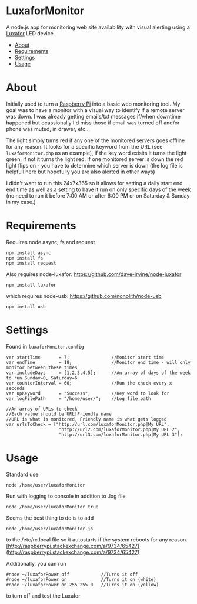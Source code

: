 # LuxaforMonitor 
A node.js app for monitoring web site availability with visual alerting using a [Luxafor](http://luxafor.com/) LED device.

<!-- TOC -->

- [About](#about)
- [Requirements](#requirements)
- [Settings](#settings)
- [Usage](#usage)

<!-- /TOC -->

About
=====
Initially used to turn a [Raspberry Pi](https://www.raspberrypi.org/) into a basic web monitoring tool.  My goal was to have a monitor with a visual way to identify if a remote server was down.  I was already getting emails/txt messages if/when downtime happened but ocassionally I'd miss those if email was turned off and/or phone was muted, in drawer, etc...

The light simply turns red if any one of the monitored servers goes offline for any reason.  It looks for a specific keyword from the URL (see `luxaforMonitor.php` as an example), if the key word exisits it turns the light green, if not it turns the light red.  If one monitored server is down the red light flips on - you have to determine which server is down (the log file is helpfull here but hopefully you are also alerted in other ways)

I didn't want to run this 24x7x365 so it allows for setting a daily start end end time as well as a setting to have it run on only specific days of the week (no need to run it before 7:00 AM or after 6:00 PM or on Saturday & Sunday in my case.)

Requirements
============
Requires node async, fs and request

```
npm install async
npm install fs
npm install request
```
Also requires node-luxafor: https://github.com/dave-irvine/node-luxafor

```
npm install luxafor
```
  which  requires node-usb: https://github.com/nonolith/node-usb
  
```
npm install usb
```

Settings
========
Found in `luxaforMonitor.config`

```
var startTime       = 7;                //Monitor start time
var endTime         = 18;               //Monitor end time - will only monitor between these times
var includeDays     = [1,2,3,4,5];      //An array of days of the week to run Sunday=0, Saturday=6
var counterInterval = 60;               //Run the check every x seconds
var upKeyword       = "Success";        //Key word to look for
var logFilePath     = "/home/user/";    //Log file path

//An array of URLs to check
//Each value should be URL|Friendly name
//URL is what is monitored, Friendly name is what gets logged
var urlsToCheck = ["http://url.com/luxaforMonitor.php|My URL",
                    "http://url2.com/luxaforMonitor.php|My URL 2",
                    "http://url3.com/luxaforMonitor.php|My URL 3"]; 
```
Usage
=====
Standard use

```
node /home/user/luxaforMonitor
```
Run with logging to console in addition to .log file

```
node /home/user/luxaforMonitor true
```
Seems the best thing to do is to add

```
node /home/user/luxaforMonitor.js
```
to the /etc/rc.local file so it autostarts if the system reboots for any reason.
[http://raspberrypi.stackexchange.com/a/9734/65427](http://raspberrypi.stackexchange.com/a/9734/65427)

Additionally, you can run 

```
#node ~/luxaforPower off            //Turns it off
#node ~/luxaforPower on             //Turns it on (white)
#node ~/luxaforPower on 255 255 0   //Turns it on (yellow)
```
to turn off and test the Luxafor